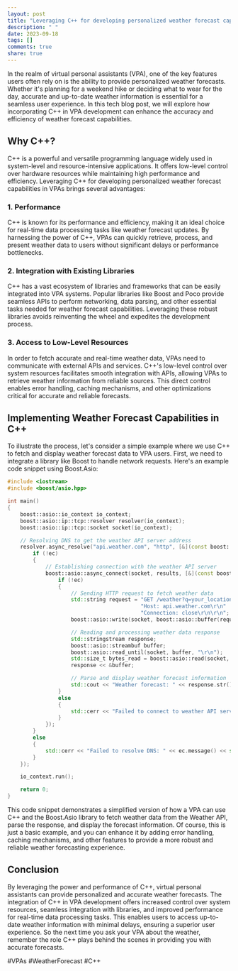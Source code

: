 ```yaml
---
layout: post
title: "Leveraging C++ for developing personalized weather forecast capabilities in virtual personal assistants"
description: " "
date: 2023-09-18
tags: []
comments: true
share: true
---
```


In the realm of virtual personal assistants (VPA), one of the key features users often rely on is the ability to provide personalized weather forecasts. Whether it's planning for a weekend hike or deciding what to wear for the day, accurate and up-to-date weather information is essential for a seamless user experience. In this tech blog post, we will explore how incorporating C++ in VPA development can enhance the accuracy and efficiency of weather forecast capabilities.


## Why C++?

C++ is a powerful and versatile programming language widely used in system-level and resource-intensive applications. It offers low-level control over hardware resources while maintaining high performance and efficiency. Leveraging C++ for developing personalized weather forecast capabilities in VPAs brings several advantages:


### 1. Performance

C++ is known for its performance and efficiency, making it an ideal choice for real-time data processing tasks like weather forecast updates. By harnessing the power of C++, VPAs can quickly retrieve, process, and present weather data to users without significant delays or performance bottlenecks.


### 2. Integration with Existing Libraries

C++ has a vast ecosystem of libraries and frameworks that can be easily integrated into VPA systems. Popular libraries like Boost and Poco provide seamless APIs to perform networking, data parsing, and other essential tasks needed for weather forecast capabilities. Leveraging these robust libraries avoids reinventing the wheel and expedites the development process.


### 3. Access to Low-Level Resources

In order to fetch accurate and real-time weather data, VPAs need to communicate with external APIs and services. C++'s low-level control over system resources facilitates smooth integration with APIs, allowing VPAs to retrieve weather information from reliable sources. This direct control enables error handling, caching mechanisms, and other optimizations critical for accurate and reliable forecasts.


## Implementing Weather Forecast Capabilities in C++

To illustrate the process, let's consider a simple example where we use C++ to fetch and display weather forecast data to VPA users. First, we need to integrate a library like Boost to handle network requests. Here's an example code snippet using Boost.Asio:

```cpp
#include <iostream>
#include <boost/asio.hpp>

int main()
{
    boost::asio::io_context io_context;
    boost::asio::ip::tcp::resolver resolver(io_context);
    boost::asio::ip::tcp::socket socket(io_context);

    // Resolving DNS to get the weather API server address
    resolver.async_resolve("api.weather.com", "http", [&](const boost::system::error_code& ec, boost::asio::ip::tcp::resolver::results_type results) {
        if (!ec)
        {
            // Establishing connection with the weather API server
            boost::asio::async_connect(socket, results, [&](const boost::system::error_code& ec, boost::asio::ip::tcp::endpoint endpoint) {
                if (!ec)
                {
                    // Sending HTTP request to fetch weather data
                    std::string request = "GET /weather?q=your_location HTTP/1.1\r\n"
                                          "Host: api.weather.com\r\n"
                                          "Connection: close\r\n\r\n";
                    boost::asio::write(socket, boost::asio::buffer(request));

                    // Reading and processing weather data response
                    std::stringstream response;
                    boost::asio::streambuf buffer;
                    boost::asio::read_until(socket, buffer, "\r\n");
                    std::size_t bytes_read = boost::asio::read(socket, buffer, boost::asio::transfer_all(), ec);
                    response << &buffer;

                    // Parse and display weather forecast information
                    std::cout << "Weather forecast: " << response.str() << std::endl;
                }
                else
                {
                    std::cerr << "Failed to connect to weather API server: " << ec.message() << std::endl;
                }
            });
        }
        else
        {
            std::cerr << "Failed to resolve DNS: " << ec.message() << std::endl;
        }
    });

    io_context.run();

    return 0;
}
```

This code snippet demonstrates a simplified version of how a VPA can use C++ and the Boost.Asio library to fetch weather data from the Weather API, parse the response, and display the forecast information. Of course, this is just a basic example, and you can enhance it by adding error handling, caching mechanisms, and other features to provide a more robust and reliable weather forecasting experience.


## Conclusion

By leveraging the power and performance of C++, virtual personal assistants can provide personalized and accurate weather forecasts. The integration of C++ in VPA development offers increased control over system resources, seamless integration with libraries, and improved performance for real-time data processing tasks. This enables users to access up-to-date weather information with minimal delays, ensuring a superior user experience. So the next time you ask your VPA about the weather, remember the role C++ plays behind the scenes in providing you with accurate forecasts.

#VPAs #WeatherForecast #C++
